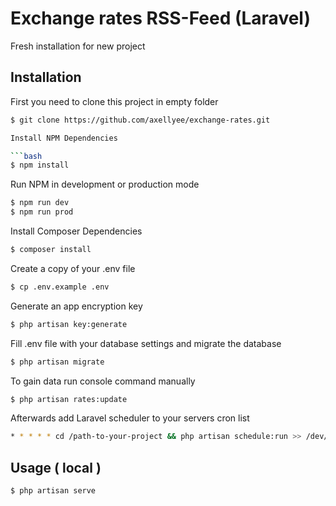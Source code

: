 # Exchange rates RSS-Feed (Laravel)

Fresh installation for new project

## Installation

First you need to clone this project in empty folder

```bash
$ git clone https://github.com/axellyee/exchange-rates.git

Install NPM Dependencies

```bash
$ npm install
```

Run NPM in development or production mode

```bash
$ npm run dev
$ npm run prod
```

Install Composer Dependencies

```bash
$ composer install
```

Create a copy of your .env file

```bash
$ cp .env.example .env
```

Generate an app encryption key

```bash
$ php artisan key:generate
```

Fill .env file with your database settings and migrate the database

```bash
$ php artisan migrate
```

To gain data run console command manually

```bash
$ php artisan rates:update
```

Afterwards add Laravel scheduler to your servers cron list

```bash
* * * * * cd /path-to-your-project && php artisan schedule:run >> /dev/null 2>&1
```


## Usage ( local )

```bash
$ php artisan serve
```
